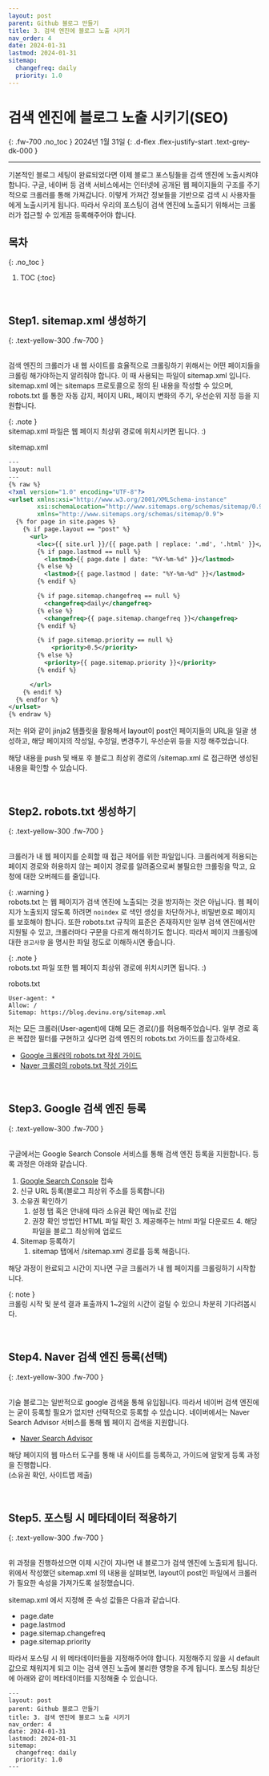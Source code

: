```yaml
---
layout: post
parent: Github 블로그 만들기
title: 3. 검색 엔진에 블로그 노출 시키기
nav_order: 4
date: 2024-01-31
lastmod: 2024-01-31
sitemap:
  changefreq: daily
  priority: 1.0
---
```


# 검색 엔진에 블로그 노출 시키기(SEO)
{: .fw-700 .no_toc }
2024년 1월 31일
{: .d-flex .flex-justify-start .text-grey-dk-000 }

---

기본적인 블로그 세팅이 완료되었다면 이제 블로그 포스팅들을 검색 엔진에 노출시켜야 합니다.
구글, 네이버 등 검색 서비스에서는 인터넷에 공개된 웹 페이지들의 구조를 주기적으로 크롤러를 통해 가져갑니다.
이렇게 가져간 정보들을 기반으로 검색 시 사용자들에게 노출시키게 됩니다.
따라서 우리의 포스팅이 검색 엔진에 노출되기 위해서는 크롤러가 접근할 수 있게끔 등록해주어야 합니다.

## 목차
{: .no_toc }

1. TOC
{:toc}

<br>


## Step1. sitemap.xml 생성하기
{: .text-yellow-300 .fw-700 }

<br>
검색 엔진의 크롤러가 내 웹 사이트를 효율적으로 크롤링하기 위해서는 어떤 페이지들을 크롤링 해가야하는지 알려줘야 합니다.
이 때 사용되는 파일이 sitemap.xml 입니다.
sitemap.xml 에는 sitemaps 프로토콜으로 정의 된 내용을 작성할 수 있으며, 
robots.txt 를 통한 자동 감지, 페이지 URL, 페이지 변화의 주기, 우선순위 지정 등을 지원합니다.

{: .note }  
sitemap.xml 파일은 웹 페이지 최상위 경로에 위치시키면 됩니다. :)

sitemap.xml
```xml
---
layout: null
---
{% raw %}
<?xml version="1.0" encoding="UTF-8"?>
<urlset xmlns:xsi="http://www.w3.org/2001/XMLSchema-instance" 
        xsi:schemaLocation="http://www.sitemaps.org/schemas/sitemap/0.9 http://www.sitemaps.org/schemas/sitemap/0.9/sitemap.xsd" 
        xmlns="http://www.sitemaps.org/schemas/sitemap/0.9">
  {% for page in site.pages %}
    {% if page.layout == "post" %}
      <url>
        <loc>{{ site.url }}/{{ page.path | replace: '.md', '.html' }}</loc>
        {% if page.lastmod == null %}
          <lastmod>{{ page.date | date: "%Y-%m-%d" }}</lastmod>
        {% else %}
          <lastmod>{{ page.lastmod | date: "%Y-%m-%d" }}</lastmod>
        {% endif %}

        {% if page.sitemap.changefreq == null %}
          <changefreq>daily</changefreq>
        {% else %}
          <changefreq>{{ page.sitemap.changefreq }}</changefreq>
        {% endif %}

        {% if page.sitemap.priority == null %}
            <priority>0.5</priority>
        {% else %}
          <priority>{{ page.sitemap.priority }}</priority>
        {% endif %}

      </url>
    {% endif %}
  {% endfor %}
</urlset>
{% endraw %}
```

저는 위와 같이 jinja2 템플릿을 활용해서 layout이 post인 페이지들의 URL을 일괄 생성하고,
해당 페이지의 작성일, 수정일, 변경주기, 우선순위 등을 지정 해주었습니다.

해당 내용을 push 및 배포 후 블로그 최상위 경로의 /sitemap.xml 로 접근하면 생성된 내용을 확인할 수 있습니다.

<br>

## Step2. robots.txt 생성하기
{: .text-yellow-300 .fw-700 }

<br>
크롤러가 내 웹 페이지를 순회할 때 접근 제어를 위한 파일입니다.
크롤러에게 허용되는 페이지 경로와 허용하지 않는 페이지 경로를 알려줌으로써 불필요한 크롤링을 막고, 요청에 대한 오버헤드를 줄입니다.

{: .warning }  
robots.txt 는 웹 페이지가 검색 엔진에 노출되는 것을 방지하는 것은 아닙니다. 
웹 페이지가 노출되지 않도록 하려면 `noindex` 로 색인 생성을 차단하거나, 비밀번호로 페이지를 보호해야 합니다.
또한 robots.txt 규칙의 표준은 존재하지만 일부 검색 엔진에서만 지원될 수 있고, 크롤러마다 구문을 다르게 해석하기도 합니다.
따라서 페이지 크롤링에 대한 `권고사항` 을 명시한 파일 정도로 이해하시면 좋습니다.

{: .note }  
robots.txt 파일 또한 웹 페이지 최상위 경로에 위치시키면 됩니다. :)

robots.txt
```text
User-agent: *
Allow: /
Sitemap: https://blog.devinu.org/sitemap.xml
```

저는 모든 크롤러(User-agent)에 대해 모든 경로(/)를 허용해주었습니다.
일부 경로 혹은 복잡한 필터를 구현하고 싶다면 검색 엔진의 robots.txt 가이드를 참고하세요.   
- [Google 크롤러의 robots.txt 작성 가이드](https://developers.google.com/search/docs/crawling-indexing/robots/create-robots-txt?hl=ko#create_rules)
- [Naver 크롤러의 robots.txt 작성 가이드](https://searchadvisor.naver.com/guide/seo-basic-robots)

<br>

## Step3. Google 검색 엔진 등록
{: .text-yellow-300 .fw-700 }

<br>
구글에서는 Google Search Console 서비스를 통해 검색 엔진 등록을 지원합니다.
등록 과정은 아래와 같습니다.

1. [Google Search Console](https://search.google.com/search-console) 접속
2. 신규 URL 등록(블로그 최상위 주소를 등록합니다)
3. 소유권 확인하기
   1. 설정 탭 혹은 안내에 따라 소유권 확인 메뉴로 진입
   2. 권장 확인 방법인 HTML 파일 확인
      3. 제공해주는 html 파일 다운로드
      4. 해당 파일을 블로그 최상위에 업로드
5. Sitemap 등록하기
   1. sitemap 탭에서 /sitemap.xml 경로를 등록 해줍니다.

해당 과정이 완료되고 시간이 지나면 구글 크롤러가 내 웹 페이지를 크롤링하기 시작합니다.   

{: note }  
크롤링 시작 및 분석 결과 표출까지 1~2일의 시간이 걸릴 수 있으니 차분히 기다려봅시다.

<br>


## Step4. Naver 검색 엔진 등록(선택)
{: .text-yellow-300 .fw-700 }

<br>
기술 블로그는 일반적으로 google 검색을 통해 유입됩니다. 따라서 네이버 검색 엔진에는 굳이 등록할 필요가 없지만 선택적으로 등록할 수 있습니다.
네이버에서는 Naver Search Advisor 서비스를 통해 웹 페이지 검색을 지원합니다.

- [Naver Search Advisor](https://searchadvisor.naver.com/)

해당 페이지의 웹 마스터 도구를 통해 내 사이트를 등록하고, 가이드에 알맞게 등록 과정을 진행합니다.  
(소유권 확인, 사이트맵 제출)

<br>

## Step5. 포스팅 시 메타데이터 적용하기
{: .text-yellow-300 .fw-700 }

<br>
위 과정을 진행하셨으면 이제 시간이 지나면 내 블로그가 검색 엔진에 노출되게 됩니다.
위에서 작성했던 sitemap.xml 의 내용을 살펴보면, layout이 post인 파일에서 크롤러가 필요한 속성을 가져가도록 설정했습니다.

sitemap.xml 에서 지정해 준 속성 값들은 다음과 같습니다.
- page.date
- page.lastmod
- page.sitemap.changefreq
- page.sitemap.priority

따라서 포스팅 시 위 메타데이터들을 지정해주어야 합니다.
지정해주지 않을 시 default 값으로 채워지게 되고 이는 검색 엔진 노출에 불리한 영향을 주게 됩니다.
포스팅 최상단에 아래와 같이 메타데이터를 지정해줄 수 있습니다.

```text
---
layout: post
parent: Github 블로그 만들기
title: 3. 검색 엔진에 블로그 노출 시키기
nav_order: 4
date: 2024-01-31
lastmod: 2024-01-31
sitemap:
  changefreq: daily
  priority: 1.0
---
```